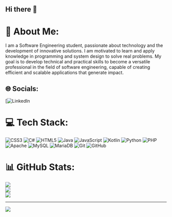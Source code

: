 ## Hi there 👋
# 💫 About Me:
I am a Software Engineering student, passionate about technology and the development of innovative solutions. I am motivated to learn and apply knowledge in programming and system design to solve real problems. My goal is to develop technical and practical skills to become a versatile professional in the field of software engineering, capable of creating efficient and scalable applications that generate impact.


## 🌐 Socials:
[![LinkedIn]([www.linkedin.com/in/omar-oswaldo-santa-cruz-felix-411b38310](https://www.linkedin.com/in/omar-oswaldo-santa-cruz-felix-411b38310/)) 

# 💻 Tech Stack:
![CSS3](https://img.shields.io/badge/css3-%231572B6.svg?style=for-the-badge&logo=css3&logoColor=white) ![C#](https://img.shields.io/badge/c%23-%23239120.svg?style=for-the-badge&logo=csharp&logoColor=white) ![HTML5](https://img.shields.io/badge/html5-%23E34F26.svg?style=for-the-badge&logo=html5&logoColor=white) ![Java](https://img.shields.io/badge/java-%23ED8B00.svg?style=for-the-badge&logo=openjdk&logoColor=white) ![JavaScript](https://img.shields.io/badge/javascript-%23323330.svg?style=for-the-badge&logo=javascript&logoColor=%23F7DF1E) ![Kotlin](https://img.shields.io/badge/kotlin-%237F52FF.svg?style=for-the-badge&logo=kotlin&logoColor=white) ![Python](https://img.shields.io/badge/python-3670A0?style=for-the-badge&logo=python&logoColor=ffdd54) ![PHP](https://img.shields.io/badge/php-%23777BB4.svg?style=for-the-badge&logo=php&logoColor=white) ![Apache](https://img.shields.io/badge/apache-%23D42029.svg?style=for-the-badge&logo=apache&logoColor=white) ![MySQL](https://img.shields.io/badge/mysql-4479A1.svg?style=for-the-badge&logo=mysql&logoColor=white) ![MariaDB](https://img.shields.io/badge/MariaDB-003545?style=for-the-badge&logo=mariadb&logoColor=white) ![Git](https://img.shields.io/badge/git-%23F05033.svg?style=for-the-badge&logo=git&logoColor=white) ![GitHub](https://img.shields.io/badge/github-%23121011.svg?style=for-the-badge&logo=github&logoColor=white)
# 📊 GitHub Stats:
![](https://github-readme-stats.vercel.app/api?username=felixomar07&theme=dark&hide_border=false&include_all_commits=false&count_private=false)<br/>
![](https://github-readme-streak-stats.herokuapp.com/?user=felixomar07&theme=dark&hide_border=false)<br/>
![](https://github-readme-stats.vercel.app/api/top-langs/?username=felixomar07&theme=dark&hide_border=false&include_all_commits=false&count_private=false&layout=compact)

---
[![](https://visitcount.itsvg.in/api?id=felixomar07&icon=0&color=0)](https://visitcount.itsvg.in)
